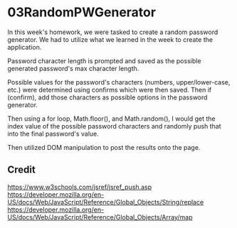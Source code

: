 # 03RandomPWGenerator

In this week's homework, we were tasked to create a random password generator. We had to utilize what we learned in the week to create the application.

Password character length is prompted and saved as the possible generated password's max character length.

Possible values for the password's characters (numbers, upper/lower-case, etc.) were determined using confirms which were then saved. Then if (confirm), add those characters as possible options in the password generator.

Then using a for loop, Math.floor(), and Math.random(), I would get the index value of the possible password characters and randomly push that into the final password's value.

Then utilized DOM manipulation to post the results onto the page.

## Credit

https://www.w3schools.com/jsref/jsref_push.asp
https://developer.mozilla.org/en-US/docs/Web/JavaScript/Reference/Global_Objects/String/replace
https://developer.mozilla.org/en-US/docs/Web/JavaScript/Reference/Global_Objects/Array/map
